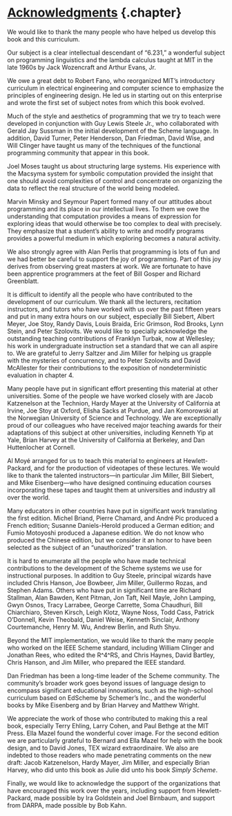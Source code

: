 <div class="chapterheading">

[Acknowledgments](book-Z-H-4.html#%_toc_%_chap_Temp_5) {.chapter}
======================================================

</div>

We would like to thank the many people who have helped us develop this
book and this curriculum.

Our subject is a clear intellectual descendant of “6.231,” a wonderful
subject on programming linguistics and the lambda calculus taught at MIT
in the late 1960s by Jack Wozencraft and Arthur Evans, Jr.

We owe a great debt to Robert Fano, who reorganized MIT’s introductory
curriculum in electrical engineering and computer science to emphasize
the principles of engineering design. He led us in starting out on this
enterprise and wrote the first set of subject notes from which this book
evolved.

Much of the style and aesthetics of programming that we try to teach
were developed in conjunction with Guy Lewis Steele Jr., who
collaborated with Gerald Jay Sussman in the initial development of the
Scheme language. In addition, David Turner, Peter Henderson, Dan
Friedman, David Wise, and Will Clinger have taught us many of the
techniques of the functional programming community that appear in this
book.

Joel Moses taught us about structuring large systems. His experience
with the Macsyma system for symbolic computation provided the insight
that one should avoid complexities of control and concentrate on
organizing the data to reflect the real structure of the world being
modeled.

Marvin Minsky and Seymour Papert formed many of our attitudes about
programming and its place in our intellectual lives. To them we owe the
understanding that computation provides a means of expression for
exploring ideas that would otherwise be too complex to deal with
precisely. They emphasize that a student’s ability to write and modify
programs provides a powerful medium in which exploring becomes a natural
activity.

We also strongly agree with Alan Perlis that programming is lots of fun
and we had better be careful to support the joy of programming. Part of
this joy derives from observing great masters at work. We are fortunate
to have been apprentice programmers at the feet of Bill Gosper and
Richard Greenblatt.

It is difficult to identify all the people who have contributed to the
development of our curriculum. We thank all the lecturers, recitation
instructors, and tutors who have worked with us over the past fifteen
years and put in many extra hours on our subject, especially Bill
Siebert, Albert Meyer, Joe Stoy, Randy Davis, Louis Braida, Eric
Grimson, Rod Brooks, Lynn Stein, and Peter Szolovits. We would like to
specially acknowledge the outstanding teaching contributions of Franklyn
Turbak, now at Wellesley; his work in undergraduate instruction set a
standard that we can all aspire to. We are grateful to Jerry Saltzer and
Jim Miller for helping us grapple with the mysteries of concurrency, and
to Peter Szolovits and David McAllester for their contributions to the
exposition of nondeterministic evaluation in chapter 4.

Many people have put in significant effort presenting this material at
other universities. Some of the people we have worked closely with are
Jacob Katzenelson at the Technion, Hardy Mayer at the University of
California at Irvine, Joe Stoy at Oxford, Elisha Sacks at Purdue, and
Jan Komorowski at the Norwegian University of Science and Technology. We
are exceptionally proud of our colleagues who have received major
teaching awards for their adaptations of this subject at other
universities, including Kenneth Yip at Yale, Brian Harvey at the
University of California at Berkeley, and Dan Huttenlocher at Cornell.

Al Moyé arranged for us to teach this material to engineers at
Hewlett-Packard, and for the production of videotapes of these lectures.
We would like to thank the talented instructors—in particular Jim
Miller, Bill Siebert, and Mike Eisenberg—who have designed continuing
education courses incorporating these tapes and taught them at
universities and industry all over the world.

Many educators in other countries have put in significant work
translating the first edition. Michel Briand, Pierre Chamard, and André
Pic produced a French edition; Susanne Daniels-Herold produced a German
edition; and Fumio Motoyoshi produced a Japanese edition. We do not know
who produced the Chinese edition, but we consider it an honor to have
been selected as the subject of an “unauthorized” translation.

It is hard to enumerate all the people who have made technical
contributions to the development of the Scheme systems we use for
instructional purposes. In addition to Guy Steele, principal wizards
have included Chris Hanson, Joe Bowbeer, Jim Miller, Guillermo Rozas,
and Stephen Adams. Others who have put in significant time are Richard
Stallman, Alan Bawden, Kent Pitman, Jon Taft, Neil Mayle, John Lamping,
Gwyn Osnos, Tracy Larrabee, George Carrette, Soma Chaudhuri, Bill
Chiarchiaro, Steven Kirsch, Leigh Klotz, Wayne Noss, Todd Cass, Patrick
O’Donnell, Kevin Theobald, Daniel Weise, Kenneth Sinclair, Anthony
Courtemanche, Henry M. Wu, Andrew Berlin, and Ruth Shyu.

Beyond the MIT implementation, we would like to thank the many people
who worked on the IEEE Scheme standard, including William Clinger and
Jonathan Rees, who edited the R^4^RS, and Chris Haynes, David Bartley,
Chris Hanson, and Jim Miller, who prepared the IEEE standard.

Dan Friedman has been a long-time leader of the Scheme community. The
community’s broader work goes beyond issues of language design to
encompass significant educational innovations, such as the high-school
curriculum based on EdScheme by Schemer’s Inc., and the wonderful books
by Mike Eisenberg and by Brian Harvey and Matthew Wright.

We appreciate the work of those who contributed to making this a real
book, especially Terry Ehling, Larry Cohen, and Paul Bethge at the MIT
Press. Ella Mazel found the wonderful cover image. For the second
edition we are particularly grateful to Bernard and Ella Mazel for help
with the book design, and to David Jones, TEX wizard extraordinaire. We
also are indebted to those readers who made penetrating comments on the
new draft: Jacob Katzenelson, Hardy Mayer, Jim Miller, and especially
Brian Harvey, who did unto this book as Julie did unto his book *Simply
Scheme*.

Finally, we would like to acknowledge the support of the organizations
that have encouraged this work over the years, including support from
Hewlett-Packard, made possible by Ira Goldstein and Joel Birnbaum, and
support from DARPA, made possible by Bob Kahn.

